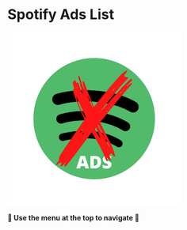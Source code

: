 # Spotify Ads List

![Spotify Ads List Logo](../images/spotify_ads_list_logo.png)

**🔼 Use the menu at the top to navigate 🔼**